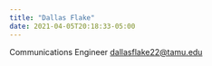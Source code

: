 ```yaml
---
title: "Dallas Flake"
date: 2021-04-05T20:18:33-05:00
---
```

Communications Engineer
dallasflake22@tamu.edu
